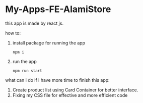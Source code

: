 # My-Apps-FE-AlamiStore

this app is made by react js.

how to:

1. install package for running the app

   ```
   npm i
   ```

2. run the app

   ```
   npm run start
   ```

what can i do if i have more time to finish this app:

1. Create product list using Card Container for better interface.
2. Fixing my CSS file for effective and more efficient code
